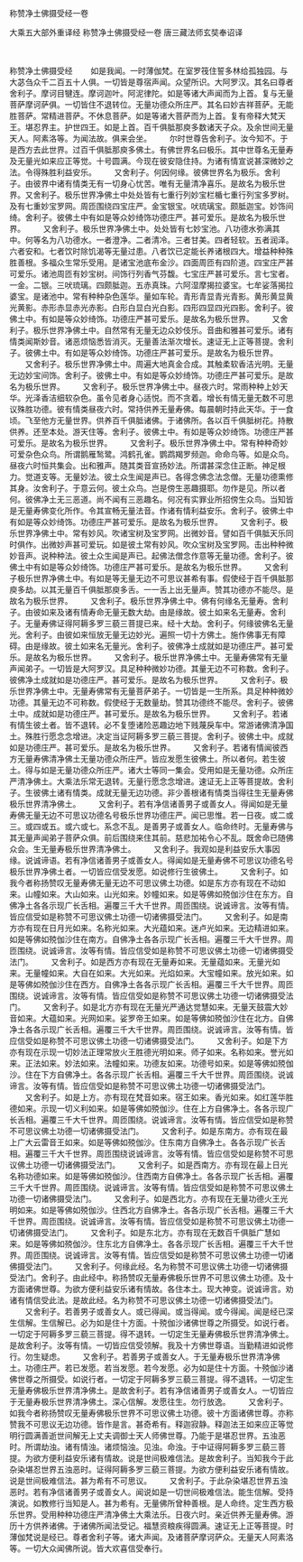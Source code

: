 称赞净土佛摄受经一卷


大乘五大部外重译经
称赞净土佛摄受经一卷
唐三藏法师玄奘奉诏译


　　

称赞净土佛摄受经
　　如是我闻。一时薄伽梵。在室罗筏住誓多林给孤独园。与大苾刍众千二百五十人俱。一切皆是尊宿声闻。众望所识。大阿罗汉。其名曰尊者舍利子。摩诃目犍连。摩诃迦叶。阿泥律陀。如是等诸大声闻而为上首。复与无量菩萨摩诃萨俱。一切皆住不退转位。无量功德众所庄严。其名曰妙吉祥菩萨。无能胜菩萨。常精进菩萨。不休息菩萨。如是等诸大菩萨而为上首。复有帝释大梵天王。堪忍界主。护世四王。如是上首。百千俱胝那庾多数诸天子众。及余世间无量天人。阿素洛等。为闻法故。俱来会坐。
　　尔时世尊告舍利子。汝今知不。于是西方去此世界。过百千俱胝那庾多佛土。有佛世界名曰极乐。其中世尊名无量寿及无量光如来应正等觉。十号圆满。今现在彼安隐住持。为诸有情宣说甚深微妙之法。令得殊胜利益安乐。
　　又舍利子。何因何缘。彼佛世界名为极乐。舍利子。由彼界中诸有情类无有一切身心忧苦。唯有无量清净喜乐。是故名为极乐世界。又舍利子。极乐世界净佛土中处处皆有七重行列妙宝栏楯七重行列宝多罗树。及有七重妙宝罗网。周匝围绕四宝庄严。金宝银宝。吠琉璃宝。颇胝迦宝。妙饰间绮。舍利子。彼佛土中有如是等众妙绮饰功德庄严。甚可爱乐。是故名为极乐世界。
　　又舍利子。极乐世界净佛土中。处处皆有七妙宝池。八功德水弥满其中。何等名为八功德水。一者澄净。二者清冷。三者甘美。四者轻软。五者润泽。六者安和。七者饮时除饥渴等无量过患。八者饮已定能长养诸根四大。增益种种殊胜善根。多福众生常乐受用。是诸宝池底布金沙。四面周匝有四阶道。四宝庄严甚可爱乐。诸池周匝有妙宝树。间饰行列香气芬馥。七宝庄严甚可爱乐。言七宝者。一金。二银。三吠琉璃。四颇胝迦。五赤真珠。六阿湿摩揭拉婆宝。七牟娑落揭拉婆宝。是诸池中。常有种种杂色莲华。量如车轮。青形青显青光青影。黄形黄显黄光黄影。赤形赤显赤光赤影。白形白显白光白影。四形四显四光四影。舍利子。彼佛土中。有如是等众妙绮饰。功德庄严甚可爱乐。是故名为极乐世界。
　　又舍利子。极乐世界净佛土中。自然常有无量无边众妙伎乐。音曲和雅甚可爱乐。诸有情类闻斯妙音。诸恶烦恼悉皆消灭。无量善法渐次增长。速证无上正等菩提。舍利子。彼佛土中。有如是等众妙绮饰。功德庄严甚可爱乐。是故名为极乐世界。
　　又舍利子。极乐世界净佛土中。周遍大地真金合成。其触柔软香洁光明。无量无边妙宝间饰。舍利子。彼佛土中。有如是等众妙绮饰。功德庄严甚可爱乐。是故名为极乐世界。
　　又舍利子。极乐世界净佛土中。昼夜六时。常雨种种上妙天华。光泽香洁细软杂色。虽令见者身心适悦。而不贪着。增长有情无量无数不可思议殊胜功德。彼有情类昼夜六时。常持供养无量寿佛。每晨朝时持此天华。于一食顷。飞至他方无量世界。供养百千俱胝诸佛。于诸佛所。各以百千俱胝树花。持散供养。还至本处。游天住等。舍利子。彼佛土中。有如是等众妙绮饰。功德庄严甚可爱乐。是故名为极乐世界。
　　又舍利子。极乐世界净佛土中。常有种种奇妙可爱杂色众鸟。所谓鹅雁鹙鹭。鸿鹤孔雀。鹦鹉羯罗频迦。命命鸟等。如是众鸟。昼夜六时恒共集会。出和雅声。随其类音宣扬妙法。所谓甚深念住正断。神足根力。觉道支等。无量妙法。彼土众生闻是声已。各得念佛念法念僧。无量功德熏修其身。汝舍利子。于意云何。彼土众鸟。岂是傍生恶趣摄耶。勿作是见。所以者何。彼佛净土无三恶道。尚不闻有三恶趣名。何况有实罪业所招傍生众鸟。当知皆是无量寿佛变化所作。令其宣畅无量法音。作诸有情利益安乐。舍利子。彼佛土中有如是等众妙绮饰。功德庄严甚可爱乐。是故名为极乐世界。
　　又舍利子。极乐世界净佛土中。常有妙风。吹诸宝树及宝罗网。出微妙音。譬如百千俱胝天乐同时俱作。出微妙声甚可爱玩。如是彼土常有妙风。吹众宝树及宝罗网。击出种种微妙音声。说种种法。彼土众生闻是声已。起佛法僧念作意等无量功德。舍利子。彼佛土中有如是等众妙绮饰。功德庄严甚可爱乐。是故名为极乐世界。
　　又舍利子极乐世界净佛土中。有如是等无量无边不可思议甚希有事。假使经于百千俱胝那庾多劫。以其无量百千俱胝那庾多舌。一一舌上出无量声。赞其功德亦不能尽。是故名为极乐世界。
　　又舍利子。极乐世界净佛土中。佛有何缘名无量寿。舍利子。由彼如来及诸有情寿命无量无数大劫。由是缘故。彼土如来名无量寿。舍利子。无量寿佛证得阿耨多罗三藐三菩提已来。经十大劫。舍利子。何缘彼佛名无量光。舍利子。由彼如来恒放无量无边妙光。遍照一切十方佛土。施作佛事无有障碍。由是缘故。彼土如来名无量光。舍利子。彼佛净土成就如是功德庄严。甚可爱乐。是故名为极乐世界。
　　又舍利子。极乐世界净佛土中。无量寿佛常有无量声闻弟子。一切皆是大阿罗汉。具足种种微妙功德。其量无边不可称数。舍利子。彼佛净土成就如是功德庄严。甚可爱乐。是故名为极乐世界。
　　又舍利子。极乐世界净佛土中。无量寿佛常有无量菩萨弟子。一切皆是一生所系。具足种种微妙功德。其量无边不可称数。假使经于无数量劫。赞其功德终不能尽。舍利子。彼佛土中。成就如是功德庄严。甚可爱乐。是故名为极乐世界。
　　又舍利子。若诸有情生彼土者。皆不退转。必不复堕诸险恶趣边地下贱蔑戾车中。常游诸佛清净国土。殊胜行愿念念增进。决定当证阿耨多罗三藐三菩提。舍利子。彼佛土中。成就如是功德庄严。甚可爱乐。是故名为极乐世界。
　　又舍利子。若诸有情闻彼西方无量寿佛清净佛土无量功德众所庄严。皆应发愿生彼佛土。所以者何。若生彼土。得与如是无量功德众所庄严。诸大士等同一集会。受用如是无量功德。众所庄严清净佛土。大乘法乐常无退转。无量行愿念念增进。速证无上正等菩提故。舍利子。生彼佛土诸有情类。成就无量无边功德。非少善根诸有情类当得往生无量寿佛极乐世界清净佛土。
　　又舍利子。若有净信诸善男子或善女人。得闻如是无量寿佛无量无边不可思议功德名号极乐世界功德庄严。闻已思惟。若一日夜。或二或三。或四或五。或六或七。系念不乱。是善男子或善女人。临命终时。无量寿佛与其无量声闻弟子菩萨众俱。前后围绕来住其前。慈悲加祐令心不乱。既舍命已随佛众会。生无量寿极乐世界清净佛土。
　　又舍利子。我观如是利益安乐大事因缘。说诚谛语。若有净信诸善男子或善女人。得闻如是无量寿佛不可思议功德名号极乐世界净佛土者。一切皆应信受发愿。如说修行生彼佛土。
　　又舍利子。如我今者称扬赞叹无量寿佛无量无边不可思议佛土功德。如是东方亦有现在不动如来。山幢如来。大山如来。山光如来。妙幢如来。如是等佛如殑伽沙住在东方。自佛净土各各示现广长舌相。遍覆三千大千世界。周匝围绕。说诚谛言。汝等有情。皆应信受如是称赞不可思议佛土功德一切诸佛摄受法门。
　　又舍利子。如是南方亦有现在日月光如来。名称光如来。大光蕴如来。迷卢光如来。无边精进如来。如是等佛如殑伽沙住在南方。自佛净土各各示现广长舌相。遍覆三千大千世界。周匝围绕。说诚谛言。汝等有情。皆应信受如是称赞不可思议佛土功德一切诸佛摄受法门。
　　又舍利子。如是西方亦有现在无量寿如来。无量蕴如来。无量光如来。无量幢如来。大自在如来。大光如来。光焰如来。大宝幢如来。放光如来。如是等佛如殑伽沙住在西方。自佛净土各各示现广长舌相。遍覆三千大千世界。周匝围绕。说诚谛言。汝等有情。皆应信受如是称赞不可思议佛土功德一切诸佛摄受法门。
　　又舍利子。如是北方亦有现在无量光严通达觉慧如来。无量天鼓震大妙音如来。大蕴如来。光网如来。娑罗帝王如来。如是等佛如殑伽沙住在北方。自佛净土各各示现广长舌相。遍覆三千大千世界。周匝围绕。说诚谛言。汝等有情。皆应信受如是称赞不可思议佛土功德一切诸佛摄受法门。
　　又舍利子。如是下方亦有现在示现一切妙法正理常放火王胜德光明如来。师子如来。名称如来。誉光如来。正法如来。妙法如来。法幢如来。功德友如来。功德号如来。如是等佛如殑伽沙。住在下方自佛净土。各各示现广长舌相。遍覆三千大千世界。周匝围绕。说诚谛言。汝等有情。皆应信受如是称赞不可思议佛土功德一切诸佛摄受法门。
　　又舍利子。如是上方。亦有现在梵音如来。宿王如来。香光如来。如红莲华胜德如来。示现一切义利如来。如是等佛如殑伽沙。住在上方自佛净土。各各示现广长舌相。遍覆三千大千世界。周匝围绕。说诚谛言。汝等有情。皆应信受如是称赞不可思议佛土功德一切诸佛摄受法门。
　　又舍利子。如是东南方。亦有现在最上广大云雷音王如来。如是等佛如殑伽沙。住东南方自佛净土。各各示现广长舌相。遍覆三千大千世界。周匝围绕说诚谛言。汝等有情。皆应信受如是称赞不可思议佛土功德一切诸佛摄受法门。
　　又舍利子。如是西南方。亦有现在最上日光名称功德如来。如是等佛如殑伽沙。住西南方自佛净土。各各示现广长舌相。遍覆三千大千世界。周匝围绕。说诚谛言。汝等有情。皆应信受如是称赞不可思议佛土功德一切诸佛摄受法门。
　　又舍利子。如是西北方。亦有现在无量功德火王光明如来。如是等佛如殑伽沙。住西北方自佛净土。各各示现广长舌相。遍覆三千大千世界。周匝围绕。说诚谛言。汝等有情。皆应信受如是称赞不可思议佛土功德一切诸佛摄受法门。
　　又舍利子。如是东北方。亦有现在无数百千俱胝广慧如来。如是等佛如殑伽沙。住东北方自佛净土。各各示现广长舌相。遍覆三千大千世界。周匝围绕。说诚谛言。汝等有情。皆应信受如是称赞不可思议佛土功德一切诸佛摄受法门。
　　又舍利子。何缘此经。名为称赞不可思议佛土功德一切诸佛摄受法门。舍利子。由此经中。称扬赞叹无量寿佛极乐世界不可思议佛土功德。及十方面诸佛世尊。为欲方便利益安乐诸有情故。各住本土。现大神变。说诚谛言。劝诸有情信受此法。是故此经。名为称赞不可思议佛土功德一切诸佛摄受法门。
　　又舍利子。若善男子或善女人。或已得闻。或当得闻。或今得闻。闻是经已深生信解。生信解已。必为如是住十方面。十殑伽沙诸佛世尊之所摄受。如说行者。一切定于阿耨多罗三藐三菩提。得不退转。一切定生无量寿佛极乐世界清净佛土。是故舍利子。汝等有情。一切皆应信受领解。我及十方佛世尊语。当勤精进如说修行。勿生疑虑。
　　又舍利子。若善男子或善女人。于无量寿极乐世界清净佛土。功德庄严。若已发愿。若当发愿。若今发愿。必为如是住十方面。十殑伽沙诸佛世尊之所摄受。如说行者。一切定于阿耨多罗三藐三菩提。得不退转。一切定生无量寿佛极乐世界清净佛土。是故舍利子。若有净信诸善男子或善女人。一切皆应于无量寿极乐世界清净佛土。深心信解。发愿往生。勿行放逸。
　　又舍利子。如我今者称扬赞叹无量寿佛极乐世界不可思议佛土功德。彼十方面诸佛世尊。亦称赞我不可思议无边功德。皆作是言。甚奇希有。释迦寂静。释迦法王如来应正等觉明行圆满善逝世间解无上丈夫调御士天人师佛世尊。乃能于是堪忍世界。五浊恶时。所谓劫浊。诸有情浊。诸烦恼浊。见浊。命浊。于中证得阿耨多罗三藐三菩提。为欲方便利益安乐诸有情故。说是世间极难信法。是故舍利子。当知我今于此杂染堪忍世界五浊恶时。证得阿耨多罗三藐三菩提。为欲方便利益安乐诸有情故。说是世间极难信法。甚为希有不可思议。
　　又舍利子。于此杂染堪忍世界五浊恶时。若有净信诸善男子或善女人。闻说如是一切世间极难信法。能生信解。受持演说。如教修行当知是人。甚为希有。无量佛所曾种善根。是人命终。定生西方极乐世界。受用种种功德庄严清净佛土大乘法乐。日夜六时。亲近供养无量寿佛。游历十方供养诸佛。于诸佛所闻法受记。福慧资粮疾得圆满。速证无上正等菩提。时薄伽梵说是经已。尊者舍利子等。诸大声闻。及诸菩萨摩诃萨众。无量天人阿素洛等。一切大众闻佛所说。皆大欢喜信受奉行。


